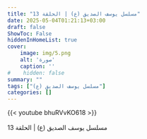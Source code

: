 ```yaml
---
title: "مسلسل يوسف الصديق (ع) | الحلقة 13"
date: 2025-05-04T01:21:13+03:00
draft: false
ShowToc: False
hiddenInHomeList: true
cover:
    image: img/5.png
    alt: 'صورة'
    caption: ''
#    hidden: false
summary: ""
tags: ["مسلسل يوسف الصديق (ع)"]
categories: []
---
```


{{< youtube bhuRVvKO618 >}}  
 <br>
مسلسل يوسف الصديق (ع) | الحلقة 13